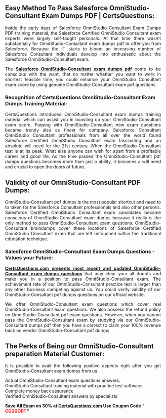 <h2>Easy Method To Pass Salesforce OmniStudio-Consultant Exam Dumps PDF | CertsQuestions:</h2>
<p style="text-align: justify;">Inside the early days of Salesforce OmniStudio-Consultant Exam Dumps PDF training material, the Salesforce Certified OmniStudio Consultant exam experts were largely self-taught personals. At that time there wasn't substantially for  OmniStudio-Consultant exam dumps pdf to offer you from Salesforce. Because the IT starts to bloom an increasing number of Salesforce Consultant individuals develop into enthusiastic about the Salesforce OmniStudio-Consultant exam.</p>
<p style="text-align: justify;">The <strong><a href="https://www.certsquestions.com/OmniStudio-Consultant-pdf-dumps.html">Salesforce OmniStudio-Consultant exam dumps pdf</a></strong> come to be conscious with the want, that no matter whether you want to work in shortest feasible time, you could enhance your OmniStudio Consultant exam score by using genuine OmniStudio-Consultant exam pdf questions.</p>
<h3>Recognition of CertsQuestions OmniStudio-Consultant Exam Dumps Training Material:</h3>
<p style="text-align: justify;">CertsQuestions introduced  OmniStudio-Consultant exam dumps training material which can assist you in boosting up your OmniStudio-Consultant exam score. Passing with OmniStudio-Consultant new exam questions became trendy also as finest for company. Salesforce Consultant OmniStudio Consultant professionals from all over the world found Salesforce Certified OmniStudio Consultant exam fascinating and an absolute will need for the 21st century. When the OmniStudio-Consultant test is at its peak. What else anyone can wish for apart from a profitable career and good life. As the time passed the OmniStudio-Consultant pdf dumps questions becomes more than just a ability, it becomes a will need and crucial to open the doors of future.</p>
<h2>Validity of our  OmniStudio-Consultant PDF Dumps:</h2>
<p style="text-align: justify;"> OmniStudio-Consultant pdf dumps is the most popular shortcut and need to to taken for the Salesforce Consultant professionals and also other persons. Salesforce Certified OmniStudio Consultant exam candidates became conscious of OmniStudio-Consultant exam dumps because it really is the only method to pass OmniStudio-Consultant exam questions. OmniStudio-Consultant braindumps cover these locations of Salesforce Certified OmniStudio Consultant exam that are left untouched within the traditional education technique.</p>
<h3>Salesforce OmniStudio-Consultant Exam Dumps Questions - Values your Future:</h3>
<p style="text-align: justify;"><strong><a href="https://www.certsquestions.com/OmniStudio-Consultant-pdf-dumps.html">CertsQuestions.com presents most recent and updated OmniStudio-Consultant exam dumps questions</a></strong> that may clear your all doubts and make you in a position to pass  OmniStudio-Consultant exam. The achievement rate of our OmniStudio-Consultant practice test is larger than any other business competing against us. You could verify validity of our OmniStudio-Consultant pdf dumps questions on our official website.</p>
<p style="text-align: justify;">We offer OmniStudio-Consultant exam questions which cover real OmniStudio-Consultant exam questions. We also possess the refund policy on OmniStudio-Consultant pdf exam questions. However, when you cannot pass the  OmniStudio-Consultant exam by studying via our OmniStudio-Consultant dumps pdf then you have a correct to claim your 100% revenue back on vendor OmniStudio-Consultant pdf dumps.</p>
<h2>The Perks of Being our OmniStudio-Consultant preparation Material Customer:</h2>
<p style="text-align: justify;">It is possible to avail the following positive aspects right after you get OmniStudio-Consultant exam dumps from us</p>
<p style="text-align: justify;">Actual OmniStudio-Consultant exam questions answers.<br /> OmniStudio Consultant training material with practice test software.<br /> Complete money back assurance<br /> Verified OmniStudio-Consultant answers by specialists.</p>
<p><strong>Save All Exam on 30% at <a href="https://www.certsquestions.com/">CertsQuestions.com</a> Use Coupon Code</strong> <strong>" <span style="color: #ff0000;">CQ30OFF</span> "</strong></p>
